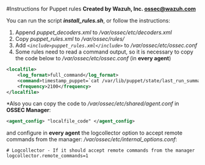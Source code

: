 #Instructions for Puppet rules
**Created by Wazuh, Inc. <ossec@wazuh.com>**

You can run the script ***install_rules.sh***, or follow the instructions:

 1. Append *puppet_decoders.xml* to */var/ossec/etc/decoders.xml*
 2. Copy *puppet_rules.xml* to */var/ossec/rules/*
 3. Add *```<include>puppet_rules.xml</include>```* to */var/ossec/etc/ossec.conf*
 4. Some rules need to read a command output, so it is necessary to copy the code below to */var/ossec/etc/ossec.conf* (in **every agent**)
```xml
<localfile>
    <log_format>full_command</log_format>
    <command>timestamp_puppet=`cat /var/lib/puppet/state/last_run_summary.yaml | grep last_run | cut -d: -f 2 | tr -d '[[:space:]]'`;timestamp_current_date=$(date +"%s");diff_min=$((($timestamp_current_date-$timestamp_puppet)/60));if [ "$diff_min" -le "30" ];then echo "Puppet: OK. It runs in the last 30 minutes";else puppet_date=`date -d @"$timestamp_puppet"`;echo "Puppet: KO. Last run: $puppet_date";fi</command>
    <frequency>2100</frequency>
</localfile>
```

\*Also you can copy the code to */var/ossec/etc/shared/agent.conf* in **OSSEC Manager**:
```xml
<agent_config> "localfile_code" </agent_config>
```
 and configure in **every agent** the logcollector option to accept remote commands from the manager: 
*/var/ossec/etc/internal_options.conf*:

    # Logcollector - If it should accept remote commands from the manager
    logcollector.remote_commands=1